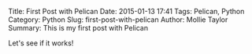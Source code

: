 Title: First Post with Pelican
Date: 2015-01-13 17:41
Tags: Pelican, Python
Category: Python
Slug: first-post-with-pelican
Author: Mollie Taylor
Summary: This is my first post with Pelican

Let's see if it works!